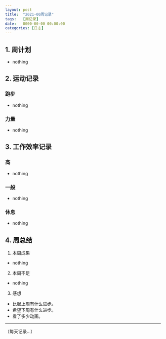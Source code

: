 ```yaml
---
layout: post
title:  "2021-00周记录"
tags:   [周记录]
date:   0000-00-00 00:00:00
categories: [日志]
---
```

## 1. 周计划
- nothing

## 2. 运动记录
### 跑步
- nothing

### 力量
- nothing

## 3. 工作效率记录
### 高
- nothing

### 一般
- nothing

### 休息
- nothing

## 4. 周总结
1. 本周成果
- nothing

2. 本周不足
- nothing

3. 感想
- 比起上周有什么进步。
- 希望下周有什么进步。
- 看了多少动画。

---

（每天记录...）
